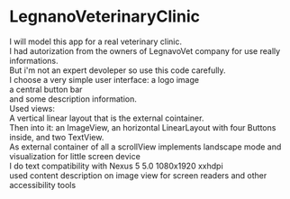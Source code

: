 # LegnanoVeterinaryClinic <br>
I will model this app for a real veterinary clinic.<br>I had autorization from the owners of LegnavoVet company for use really informations.<br> But i'm not an expert devoleper so use this code carefully.<br> 
I choose a very simple user interface: a logo image<br> a central button bar <br> and some description information.<br>
Used views:<br>
A vertical linear layout that is the external cointainer.<br>
Then into it: an ImageView, an horizontal LinearLayout with four Buttons inside, and two TextView.<br>
As external container of all a scrollView implements landscape mode and visualization for little screen device<br> I do text compatibility with Nexus 5 5.0 1080x1920 xxhdpi <br>
used content description on image view for screen readers and other accessibility tools<br>
